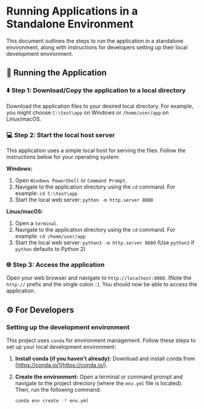# Running Applications in a Standalone Environment

This document outlines the steps to run the application in a standalone environment, along with instructions for developers setting up their local development environment.

## 🏃 Running the Application 

### ⬇️ Step 1: Download/Copy the application to a local directory

Download the application files to your desired local directory. For example, you might choose `C:\test\app` on Windows or `/home/user/app` on Linux/macOS.

### 💻 Step 2: Start the local host server

This application uses a simple local host for serving the files. Follow the instructions below for your operating system:

**Windows:**

1. Open `Windows PowerShell` or `Command Prompt`.
2. Navigate to the application directory using the `cd` command. For example: `cd C:\test\app`
3. Start the local web server: `python -m http.server 8080`

**Linux/macOS:**

1. Open a `terminal`.
2. Navigate to the application directory using the `cd` command. For example: `cd /home/user/app`
3. Start the local web server: `python3 -m http.server 8080` (Use `python3` if `python` defaults to Python 2)

### 🌐 Step 3: Access the application

Open your web browser and navigate to `http://localhost:8080`.  (Note the `http://` prefix and the single colon `:`). You should now be able to access the application.

## ⚙️ For Developers

### Setting up the development environment

This project uses `conda` for environment management.  Follow these steps to set up your local development environment:

1. **Install conda (if you haven't already):**  Download and install conda from [https://conda.io/](https://conda.io/).

2. **Create the environment:** Open a terminal or command prompt and navigate to the project directory (where the `env.yml` file is located). Then, run the following command:

   ```bash
   conda env create -f env.yml